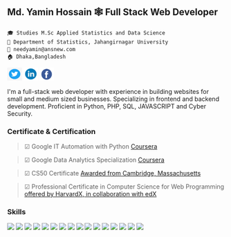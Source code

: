 ## Md. Yamin Hossain 🕸️ Full Stack Web Developer
`🎓 Studies M.Sc Applied Statistics and Data Science` <br/>
`🏫 Department of Statistics, Jahangirnagar University` <br/>
`📩 needyamin@ansnew.com` <br/>
`🏠 Dhaka,Bangladesh` <br/>


<a href="https://www.twitter.com/needyamin" target="_blank">
    <img src="img/twitter.png" width="34" height="30" alt="Twitter"/></a> 

<a href="https://linkedin.com/in/needyamin" target="_blank">
    <img src="img/in.png" width="33" height="30" alt="Linkedin"/></a> 

<a href="https://facebook.com/needyaminofficial" target="_blank">
	<img src="img/facebook.png" width="33" height="30" alt="Facebook"/></a> 
			
	
I'm a full-stack web developer with experience in building websites for small and medium sized businesses. Specializing in frontend and backend development. Proficient in  Python, PHP, SQL, JAVASCRIPT and Cyber Security.

### Certificate & Certification 
>☑ Google IT Automation with Python <a href="https://www.coursera.org/account/accomplishments/professional-cert/8FHCA46QRUEP" target="_blank"> Coursera </a>

>☑ Google Data Analytics Specialization <a href="https://www.coursera.org/account/accomplishments/specialization/certificate/LE3U3PBB8U2L" target="_blank"> Coursera </a>

>☑ CS50 Certificate <a href="http://cs50.harvard.edu/certificates/5297b1cd-74c6-4796-906b-f2d594fb4c74" target="_blank"> Awarded from Cambridge, Massachusetts</a>

>☑ Professional Certificate in Computer Science for Web Programming <a href="https://credentials.edx.org/credentials/e2b22effee6c4798a9720b82d8083a36/" target="_blank"> offered by HarvardX, in collaboration with edX </a>

### Skills

<p>
  <img src="https://img.shields.io/badge/Python-★★★★★-306998" />
  <img src="https://img.shields.io/badge/PHP-★★★★★-ff7821" />
  <img src="https://img.shields.io/badge/JavaScript-★★★★★-important" />
  <img src="https://img.shields.io/badge/SQL-★★★★★-F29111" />
  <img src="https://img.shields.io/badge/Java-★★★★★-00758F" />
  <img src="https://img.shields.io/badge/R-★★★★★-R29111" />
  <img src="https://img.shields.io/badge/SQLite-★★★★★-S29111" />
  <img src="https://img.shields.io/badge/jQuery-★★★★★-00758F" />   
  <img src="https://img.shields.io/badge/BootStrap-★★★★★-563d7c" />
  <img src="https://img.shields.io/badge/Django-★★★★★-092e20" />
  <img src="https://img.shields.io/badge/Laravel-★★★★★-00758F" />
  <img src="https://img.shields.io/badge/Android Studio-★★★★★-09758F" />
  <img src="https://img.shields.io/badge/AWS-★★★★★-09758F" />
  <img src="https://img.shields.io/badge/Cloudflare-★★★★★-09758F" />
  <img src="https://img.shields.io/badge/Git-★★★★★-F1502F" />
  <img src="https://img.shields.io/badge/Github-★★★★★-6e5494" />
    
</p>
